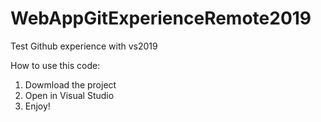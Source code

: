 # WebAppGitExperienceRemote2019
Test Github experience with vs2019


How to use this code:

 1. Dowmload the project
 2. Open in Visual Studio
 3. Enjoy!
